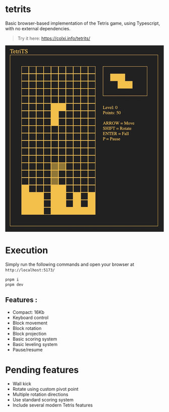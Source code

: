 # tetrits

Basic browser-based implementation of the Tetris game, using Typescript, with no external dependencies.

> Try it here: https://colxi.info/tetrits/

![alt text](https://github.com/colxi/tetrits/blob/main/assets/tetrits.jpg?raw=true)

# Execution

Simply run the following commands and open your browser at `http://localhost:5173/`

```
pnpm i
pnpm dev
```

## Features :

- Compact: 16Kb
- Keyboard control
- Block movement
- Block rotation
- Block projection
- Basic scoring system
- Basic leveling system
- Pause/resume

# Pending features

- Wall kick
- Rotate using custom pivot point
- Multiple rotation directions
- Use standard scoring system
- Include several modern Tetris features

